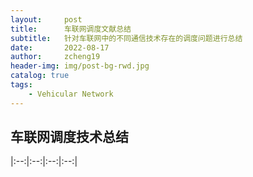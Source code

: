 ```yaml
---
layout:     post
title:      车联网调度文献总结
subtitle:   针对车联网中的不同通信技术存在的调度问题进行总结
date:       2022-08-17
author:     zcheng19
header-img: img/post-bg-rwd.jpg
catalog: true
tags:
    - Vehicular Network
---
```


## 车联网调度技术总结
|:--:|:--:|:--:|:--:|
